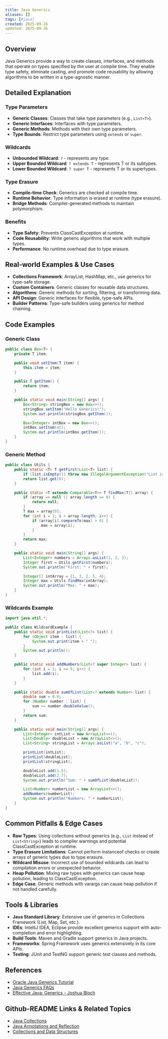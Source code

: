 ```yaml
---
title: Java Generics
aliases: []
tags: [#java]
created: 2025-09-26
updated: 2025-09-26
---
```


## Overview

Java Generics provide a way to create classes, interfaces, and methods that operate on types specified by the user at compile time. They enable type safety, eliminate casting, and promote code reusability by allowing algorithms to be written in a type-agnostic manner.

## Detailed Explanation

### Type Parameters

- **Generic Classes**: Classes that take type parameters (e.g., `List<T>`).
- **Generic Interfaces**: Interfaces with type parameters.
- **Generic Methods**: Methods with their own type parameters.
- **Type Bounds**: Restrict type parameters using `extends` or `super`.

### Wildcards

- **Unbounded Wildcard**: `?` - represents any type.
- **Upper Bounded Wildcard**: `? extends T` - represents T or its subtypes.
- **Lower Bounded Wildcard**: `? super T` - represents T or its supertypes.

### Type Erasure

- **Compile-time Check**: Generics are checked at compile time.
- **Runtime Behavior**: Type information is erased at runtime (type erasure).
- **Bridge Methods**: Compiler-generated methods to maintain polymorphism.

### Benefits

- **Type Safety**: Prevents ClassCastException at runtime.
- **Code Reusability**: Write generic algorithms that work with multiple types.
- **Performance**: No runtime overhead due to type erasure.

## Real-world Examples & Use Cases

- **Collections Framework**: ArrayList, HashMap, etc., use generics for type-safe storage.
- **Custom Containers**: Generic classes for reusable data structures.
- **Algorithms**: Generic methods for sorting, filtering, or transforming data.
- **API Design**: Generic interfaces for flexible, type-safe APIs.
- **Builder Patterns**: Type-safe builders using generics for method chaining.

## Code Examples

### Generic Class

```java
public class Box<T> {
    private T item;

    public void setItem(T item) {
        this.item = item;
    }

    public T getItem() {
        return item;
    }

    public static void main(String[] args) {
        Box<String> stringBox = new Box<>();
        stringBox.setItem("Hello Generics!");
        System.out.println(stringBox.getItem());

        Box<Integer> intBox = new Box<>();
        intBox.setItem(42);
        System.out.println(intBox.getItem());
    }
}
```

### Generic Method

```java
public class Utils {
    public static <T> T getFirst(List<T> list) {
        if (list.isEmpty()) throw new IllegalArgumentException("List is empty");
        return list.get(0);
    }

    public static <T extends Comparable<T>> T findMax(T[] array) {
        if (array == null || array.length == 0) {
            return null;
        }
        T max = array[0];
        for (int i = 1; i < array.length; i++) {
            if (array[i].compareTo(max) > 0) {
                max = array[i];
            }
        }
        return max;
    }

    public static void main(String[] args) {
        List<Integer> numbers = Arrays.asList(1, 2, 3);
        Integer first = Utils.getFirst(numbers);
        System.out.println("First: " + first);

        Integer[] intArray = {1, 3, 2, 5, 4};
        Integer max = Utils.findMax(intArray);
        System.out.println("Max: " + max);
    }
}
```

### Wildcards Example

```java
import java.util.*;

public class WildcardExample {
    public static void printList(List<?> list) {
        for (Object item : list) {
            System.out.print(item + " ");
        }
        System.out.println();
    }

    public static void addNumbers(List<? super Integer> list) {
        for (int i = 1; i <= 5; i++) {
            list.add(i);
        }
    }

    public static double sumOfList(List<? extends Number> list) {
        double sum = 0.0;
        for (Number number : list) {
            sum += number.doubleValue();
        }
        return sum;
    }

    public static void main(String[] args) {
        List<Integer> intList = new ArrayList<>();
        List<Double> doubleList = new ArrayList<>();
        List<String> stringList = Arrays.asList("a", "b", "c");

        printList(intList);
        printList(doubleList);
        printList(stringList);

        doubleList.add(1.5);
        doubleList.add(2.7);
        System.out.println("Sum: " + sumOfList(doubleList));

        List<Number> numberList = new ArrayList<>();
        addNumbers(numberList);
        System.out.println("Numbers: " + numberList);
    }
}
```

## Common Pitfalls & Edge Cases

- **Raw Types**: Using collections without generics (e.g., `List` instead of `List<String>`) leads to compiler warnings and potential ClassCastException at runtime.
- **Type Erasure Limitations**: Cannot perform instanceof checks or create arrays of generic types due to type erasure.
- **Wildcard Misuse**: Incorrect use of bounded wildcards can lead to compilation errors or unexpected behavior.
- **Heap Pollution**: Mixing raw types with generics can cause heap pollution, leading to ClassCastException.
- **Edge Case**: Generic methods with varargs can cause heap pollution if not handled carefully.

## Tools & Libraries

- **Java Standard Library**: Extensive use of generics in Collections Framework (List, Map, Set, etc.).
- **IDEs**: IntelliJ IDEA, Eclipse provide excellent generics support with auto-completion and error highlighting.
- **Build Tools**: Maven and Gradle support generics in Java projects.
- **Frameworks**: Spring Framework uses generics extensively in its core APIs.
- **Testing**: JUnit and TestNG support generic test classes and methods.

## References

- [Oracle Java Generics Tutorial](https://docs.oracle.com/javase/tutorial/java/generics/)
- [Java Generics FAQs](https://docs.oracle.com/javase/tutorial/java/generics/FAQ.html)
- [Effective Java: Generics - Joshua Bloch](https://www.amazon.com/Effective-Java-Joshua-Bloch/dp/0134685997)

## Github-README Links & Related Topics

- [Java Collections](java-collections/README.md)
- [Java Annotations and Reflection](java-annotations-and-reflection/README.md)
- [Collections and Data Structures](collections-and-data-structures/README.md)